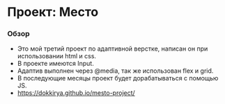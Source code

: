 # Проект: Место

### Обзор
* Это мой третий проект по адаптивной верстке, написан он при использовании html и css.
* В проекте имеются Input.
* Адаптив выполнен через @media, так же использован flex и grid.
* В последующие месяцы проект будет дорабатываться с помощью JS.
* https://dokkirya.github.io/mesto-project/
